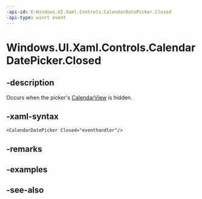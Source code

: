 ```yaml
---
-api-id: E:Windows.UI.Xaml.Controls.CalendarDatePicker.Closed
-api-type: winrt event
---
```


<!-- Event syntax
public event Windows.Foundation.EventHandler Closed<object>
-->

# Windows.UI.Xaml.Controls.CalendarDatePicker.Closed

## -description
Occurs when the picker's [CalendarView](calendarview.md) is hidden.



## -xaml-syntax
```xaml
<CalendarDatePicker Closed="eventhandler"/>
```


## -remarks

## -examples

## -see-also
